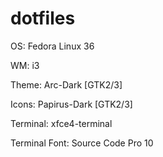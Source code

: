 # dotfiles

OS: Fedora Linux 36

WM: i3

Theme: Arc-Dark [GTK2/3]

Icons: Papirus-Dark [GTK2/3]

Terminal: xfce4-terminal

Terminal Font: Source Code Pro 10
